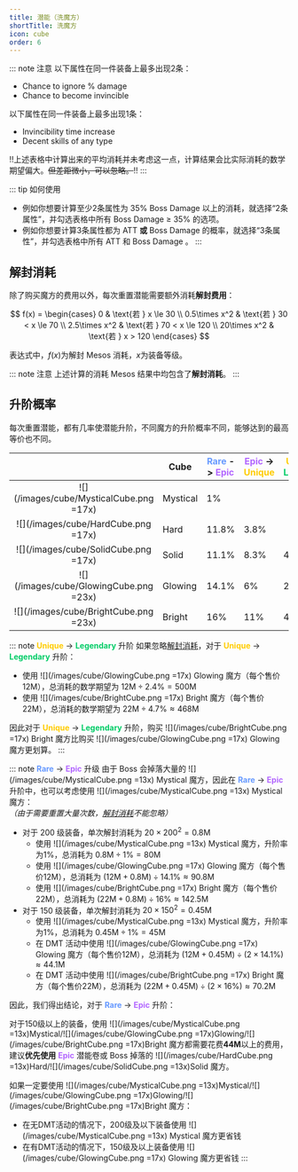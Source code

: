 ```yaml
---
title: 潜能（洗魔方）
shortTitle: 洗魔方
icon: cube
order: 6
---
```

<PotentialSystem></PotentialSystem>

::: note 注意
以下属性在同一件装备上最多出现2条：
- Chance to ignore % damage
- Chance to become invincible

以下属性在同一件装备上最多出现1条：
- Invincibility time increase
- Decent skills of any type

!!上述表格中计算出来的平均消耗并未考虑这一点，计算结果会比实际消耗的数学期望偏大。~~但差距微小，可以忽略。~~!!
:::

::: tip 如何使用
- 例如你想要计算至少2条属性为 35% Boss Damage 以上的消耗，就选择“2条属性”，并勾选表格中所有 Boss Damage &ge; 35% 的选项。
- 例如你想要计算3条属性都为 ATT **或** Boss Damage 的概率，就选择“3条属性”，并勾选表格中所有 ATT 和 Boss Damage 。
:::

## 解封消耗

除了购买魔方的费用以外，每次重置潜能需要额外消耗**解封费用**：

$$
f(x) =
\begin{cases}
0   & \text{若 } x \le 30 \\
0.5\times x^2   & \text{若 } 30 < x \le 70 \\
2.5\times x^2   & \text{若 } 70 < x \le 120 \\
20\times x^2   & \text{若 } x > 120
\end{cases}
$$

表达式中，$f(x)$为解封 Mesos 消耗，$x$为装备等级。

::: note 注意
上述计算的消耗 Mesos 结果中均包含了**解封消耗**。
:::

## 升阶概率

每次重置潜能，都有几率使潜能升阶，不同魔方的升阶概率不同，能够达到的最高等价也不同。

|                                         | Cube      | <strong style="color:#6699FF;">Rare</strong> -> <strong style="color:#B266FF;">Epic</strong> | <strong style="color:#B266FF;">Epic</strong> -> <strong style="color:#FFCC00;">Unique</strong> | <strong style="color:#FFCC00;">Unique</strong> -> <strong style="color:#00CC66;">Legendary</strong> |
|:---------------------------------------:|-----------|----------------------------------------------------------------------------------------------|------------------------------------------------------------------------------------------------|-----------------------------------------------------------------------------------------------------|
| ![](/images/cube/MysticalCube.png =17x) | Mystical	 | 1%                                                                                           | 		                                                                                             |                                                                                                     |
|   ![](/images/cube/HardCube.png =17x)   | Hard      | 	11.8%                                                                                       | 	3.8%                                                                                          | 	                                                                                                   |
|  ![](/images/cube/SolidCube.png =17x)   | Solid     | 	11.1%	                                                                                      | 8.3%                                                                                           | 	4.5%                                                                                               |
| ![](/images/cube/GlowingCube.png =23x)  | Glowing   | 	14.1%	                                                                                      | 6%                                                                                             | 	2.4%                                                                                               |
|  ![](/images/cube/BrightCube.png =23x)  | Bright    | 16%                                                                                          | 11%                                                                                            | 4.7%                                                                                                |

::: note <strong style="color:#FFCC00;">Unique</strong> -> <strong style="color:#00CC66;">Legendary</strong> 升阶
如果忽略[解封消耗](#解封消耗)，对于 <strong style="color:#FFCC00;">Unique</strong> -> <strong style="color:#00CC66;">Legendary</strong> 升阶：
- 使用 ![](/images/cube/GlowingCube.png =17x) Glowing 魔方（每个售价12M），总消耗的数学期望为 $12\mathrm{M} \div 2.4\% = 500\mathrm{M}$
- 使用 ![](/images/cube/BrightCube.png =17x) Bright 魔方（每个售价22M），总消耗的数学期望为 $22\mathrm{M} \div 4.7\% \approx 468\mathrm{M}$

因此对于 <strong style="color:#FFCC00;">Unique</strong> -> <strong style="color:#00CC66;">Legendary</strong> 升阶，购买 ![](/images/cube/BrightCube.png =17x) Bright 魔方比购买 ![](/images/cube/GlowingCube.png =17x) Glowing 魔方更划算。
:::

::: note <strong style="color:#6699FF;">Rare</strong> -> <strong style="color:#B266FF;">Epic</strong> 升级
由于 Boss 会掉落大量的 ![](/images/cube/MysticalCube.png =13x) Mystical 魔方，因此在 <strong style="color:#6699FF;">Rare</strong> -> <strong style="color:#B266FF;">Epic</strong> 升阶中，也可以考虑使用 ![](/images/cube/MysticalCube.png =13x) Mystical 魔方：\
*（由于需要重置大量次数，[解封消耗](#解封消耗)不能忽略）*
- 对于 200 级装备，单次解封消耗为 $20\times 200^2 = 0.8\mathrm{M}$
  - 使用 ![](/images/cube/MysticalCube.png =13x) Mystical 魔方，升阶率为1%，总消耗为 $0.8\mathrm{M} \div 1\% = 80\mathrm{M}$
  - 使用 ![](/images/cube/GlowingCube.png =17x) Glowing 魔方（每个售价12M），总消耗为 $(12\mathrm{M}+0.8\mathrm{M}) \div 14.1\% \approx 90.8\mathrm{M}$
  - 使用 ![](/images/cube/BrightCube.png =17x) Bright 魔方（每个售价22M），总消耗为 $(22\mathrm{M}+0.8\mathrm{M}) \div 16\% \approx 142.5\mathrm{M}$
- 对于 150 级装备，单次解封消耗为 $20\times 150^2 = 0.45\mathrm{M}$
  - 使用 ![](/images/cube/MysticalCube.png =13x) Mystical 魔方，升阶率为1%，总消耗为 $0.45\mathrm{M} \div 1\% = 45\mathrm{M}$
  - 在 DMT 活动中使用 ![](/images/cube/GlowingCube.png =17x) Glowing 魔方（每个售价12M），总消耗为 $(12\mathrm{M}+0.45\mathrm{M}) \div (2\times 14.1\%) \approx 44.1\mathrm{M}$
  - 在 DMT 活动中使用 ![](/images/cube/BrightCube.png =17x) Bright 魔方（每个售价22M），总消耗为 $(22\mathrm{M}+0.45\mathrm{M}) \div (2\times 16\%) \approx 70.2\mathrm{M}$

因此，我们得出结论，对于 <strong style="color:#6699FF;">Rare</strong> -> <strong style="color:#B266FF;">Epic</strong> 升阶：

对于150级以上的装备，使用 ![](/images/cube/MysticalCube.png =13x)Mystical/![](/images/cube/GlowingCube.png =17x)Glowing/![](/images/cube/BrightCube.png =17x)Bright 魔方都需要花费**44M**以上的费用，建议**优先使用** <strong style="color:#B266FF;">Epic</strong> 潜能卷或 Boss 掉落的 ![](/images/cube/HardCube.png =13x)Hard/![](/images/cube/SolidCube.png =13x)Solid 魔方。

如果一定要使用 ![](/images/cube/MysticalCube.png =13x)Mystical/![](/images/cube/GlowingCube.png =17x)Glowing/![](/images/cube/BrightCube.png =17x)Bright 魔方：
- 在无DMT活动的情况下，200级及以下装备使用 ![](/images/cube/MysticalCube.png =13x) Mystical 魔方更省钱
- 在有DMT活动的情况下，150级及以上装备使用 ![](/images/cube/GlowingCube.png =17x) Glowing 魔方更省钱
:::
<script setup>
import PotentialSystem from "@PotentialSystem";
</script>
